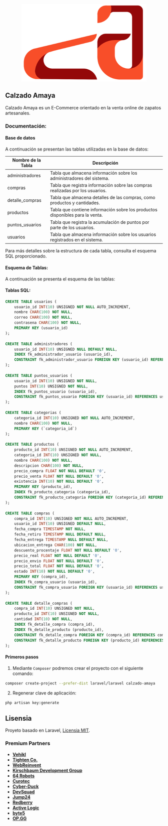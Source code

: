 <p align="center"><a href="https://calzadoamaya.com" target="_blank"><img src="public\img\calzado-amaya-color.svg" width="400" alt="Calzado Amaya Logo"></a></p>

## Calzado Amaya

Calzado Amaya es un E-Commerce orientado en la venta online de zapatos artesanales.

### Documentación:

#### Base de datos

A continuación se presentan las tablas utilizadas en la base de datos:

| Nombre de la Tabla | Descripción |
|--------------------|-------------|
| administradores    | Tabla que almacena información sobre los administradores del sistema. |
| compras            | Tabla que registra información sobre las compras realizadas por los usuarios. |
| detalle_compras    | Tabla que almacena detalles de las compras, como productos y cantidades. |
| productos          | Tabla que contiene información sobre los productos disponibles para la venta. |
| puntos_usuarios    | Tabla que registra la acumulación de puntos por parte de los usuarios. |
| usuarios           | Tabla que almacena información sobre los usuarios registrados en el sistema. |

Para más detalles sobre la estructura de cada tabla, consulta el esquema SQL proporcionado.

#### Esquema de Tablas:

A continuación se presenta el esquema de las tablas:

#### Tablas SQL:

```sql
CREATE TABLE usuarios (
    usuario_id INT(10) UNSIGNED NOT NULL AUTO_INCREMENT,
    nombre CHAR(100) NOT NULL,
    correo CHAR(100) NOT NULL,
    contrasena CHAR(100) NOT NULL,
    PRIMARY KEY (usuario_id)
);

CREATE TABLE administradores (
    usuario_id INT(10) UNSIGNED NULL DEFAULT NULL,
    INDEX fk_administrador_usuario (usuario_id),
    CONSTRAINT fk_administrador_usuario FOREIGN KEY (usuario_id) REFERENCES usuarios (usuario_id) ON UPDATE CASCADE ON DELETE RESTRICT
);

CREATE TABLE puntos_usuarios (
    usuario_id INT(10) UNSIGNED NOT NULL,
    puntos INT(10) UNSIGNED NOT NULL,
    INDEX fk_puntos_usuario (usuario_id),
    CONSTRAINT fk_puntos_usuario FOREIGN KEY (usuario_id) REFERENCES usuarios (usuario_id) ON UPDATE CASCADE ON DELETE RESTRICT
);

CREATE TABLE categorias (
    categoria_id INT(10) UNSIGNED NOT NULL AUTO_INCREMENT,
    nombre CHAR(100) NOT NULL,
    PRIMARY KEY (`categoria_id`)
);

CREATE TABLE productos (
    producto_id INT(10) UNSIGNED NOT NULL AUTO_INCREMENT,
    categoria_id INT(10) UNSIGNED NOT NULL,
    nombre CHAR(100) NOT NULL,
    descripcion CHAR(100) NOT NULL,
    precio_compra FLOAT NOT NULL DEFAULT '0',
    precio_venta FLOAT NOT NULL DEFAULT '0',
    existencia INT(10) NOT NULL DEFAULT '0',
    PRIMARY KEY (producto_id),
    INDEX fk_producto_categoria (categoria_id),
    CONSTRAINT fk_producto_categoria FOREIGN KEY (categoria_id) REFERENCES categorias (categoria_id) ON UPDATE CASCADE ON DELETE RESTRICT
);

CREATE TABLE compras (
    compra_id INT(10) UNSIGNED NOT NULL AUTO_INCREMENT,
    usuario_id INT(10) UNSIGNED DEFAULT NULL,
    fecha_compra TIMESTAMP NOT NULL,
    fecha_retiro TIMESTAMP NULL DEFAULT NULL,
    fecha_entrega TIMESTAMP NULL DEFAULT NULL,
    ubicacion_entrega CHAR(100) NOT NULL,
    descuento_procentaje FLOAT NOT NULL DEFAULT '0',
    precio_real FLOAT NOT NULL DEFAULT '0',
    precio_envio FLOAT NOT NULL DEFAULT '0',
    precio_total FLOAT NOT NULL DEFAULT '0',
    estado INT(10) NOT NULL DEFAULT '0',
    PRIMARY KEY (compra_id),
    INDEX fk_compra_usuario (usuario_id),
    CONSTRAINT fk_compra_usuario FOREIGN KEY (usuario_id) REFERENCES usuarios (usuario_id) ON UPDATE CASCADE ON DELETE CASCADE
);

CREATE TABLE detalle_compras (
    compra_id INT(10) UNSIGNED NOT NULL,
    producto_id INT(10) UNSIGNED NOT NULL,
    cantidad INT(10) NOT NULL,
    INDEX fk_detalle_compra (compra_id),
    INDEX fk_detalle_producto (producto_id),
    CONSTRAINT fk_detalle_compra FOREIGN KEY (compra_id) REFERENCES compras (compra_id) ON UPDATE CASCADE ON DELETE RESTRICT,
    CONSTRAINT fk_detalle_producto FOREIGN KEY (producto_id) REFERENCES productos (producto_id) ON UPDATE NO ACTION ON DELETE RESTRICT
);
```

#### Primeros pasos

1. Mediante `Composer` podremos crear el proyecto con el siguiente comando:

```bash
composer create-project --prefer-dist laravel/laravel calzado-amaya
```

2. Regenerar clave de aplicación:

```bash
php artisan key:generate
```

## Lisensia

Proyeto basado en Laravel, [Licensia MIT](https://opensource.org/licenses/MIT).

### Premium Partners

- **[Vehikl](https://vehikl.com/)**
- **[Tighten Co.](https://tighten.co)**
- **[WebReinvent](https://webreinvent.com/)**
- **[Kirschbaum Development Group](https://kirschbaumdevelopment.com)**
- **[64 Robots](https://64robots.com)**
- **[Curotec](https://www.curotec.com/services/technologies/laravel/)**
- **[Cyber-Duck](https://cyber-duck.co.uk)**
- **[DevSquad](https://devsquad.com/hire-laravel-developers)**
- **[Jump24](https://jump24.co.uk)**
- **[Redberry](https://redberry.international/laravel/)**
- **[Active Logic](https://activelogic.com)**
- **[byte5](https://byte5.de)**
- **[OP.GG](https://op.gg)**